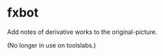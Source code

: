 fxbot
============
Add notes of derivative works to the original-picture.

(No longer in use on toolslabs.)
